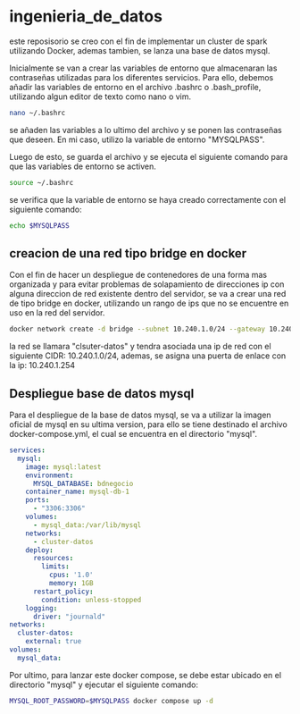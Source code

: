 # ingenieria_de_datos


este reposisorio se creo con el fin de implementar un cluster de spark utilizando Docker, ademas tambien, se lanza una base de datos mysql.


Inicialmente se van a crear las variables de entorno que almacenaran las contraseñas utilizadas para los diferentes servicios. Para ello, debemos añadir las variables de entorno en el archivo .bashrc o .bash_profile, utilizando algun editor de texto como nano o vim.
```bash
nano ~/.bashrc
```
se añaden las variables a lo ultimo del archivo y se ponen las contraseñas que deseen. En mi caso, utilizo la variable de entorno "MYSQLPASS".

Luego de esto, se guarda el archivo y se ejecuta el siguiente comando para que las variables de entorno se activen.

```bash
source ~/.bashrc
```

se verifica que la variable de entorno se haya creado correctamente con el siguiente comando:

```bash
echo $MYSQLPASS
```

## creacion de una red tipo bridge en docker


Con el fin de hacer un despliegue de contenedores de una forma mas organizada y para evitar problemas de solapamiento de direcciones ip con alguna direccion de red existente dentro del servidor, se va a crear una red de tipo bridge en docker, utilizando un rango de ips que no se encuentre en uso en la red del servidor.

```bash
docker network create -d bridge --subnet 10.240.1.0/24 --gateway 10.240.1.254 cluster-datos
```

la red se llamara "clsuter-datos" y tendra asociada una ip de red con el siguiente CIDR: 10.240.1.0/24, ademas, se asigna una puerta de enlace con la ip: 10.240.1.254

## Despliegue base de datos mysql

Para el despliegue de la base de datos mysql, se va a utilizar la imagen oficial de mysql en su ultima version, para ello se tiene destinado el archivo docker-compose.yml, el cual se encuentra en el directorio "mysql".

```yaml
services:
  mysql:
    image: mysql:latest
    environment:
      MYSQL_DATABASE: bdnegocio
    container_name: mysql-db-1
    ports:
      - "3306:3306"
    volumes:
      - mysql_data:/var/lib/mysql
    networks:
      - cluster-datos
    deploy:
      resources:
        limits:
          cpus: '1.0'
          memory: 1GB
      restart_policy:
        condition: unless-stopped
    logging:
      driver: "journald"
networks:
  cluster-datos:
    external: true
volumes:
  mysql_data:
```

Por ultimo, para lanzar este docker compose, se debe estar ubicado en el directorio "mysql" y ejecutar el siguiente comando:

```bash
MYSQL_ROOT_PASSWORD=$MYSQLPASS docker compose up -d
```


